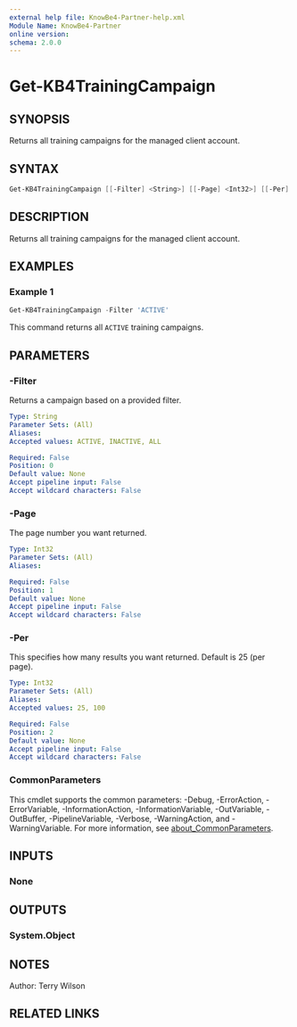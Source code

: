 ```yaml
---
external help file: KnowBe4-Partner-help.xml
Module Name: KnowBe4-Partner
online version:
schema: 2.0.0
---
```


# Get-KB4TrainingCampaign

## SYNOPSIS

Returns all training campaigns for the managed client account.

## SYNTAX

```powershell
Get-KB4TrainingCampaign [[-Filter] <String>] [[-Page] <Int32>] [[-Per] <Int32>] [<CommonParameters>]
```

## DESCRIPTION

Returns all training campaigns for the managed client account.

## EXAMPLES

### Example 1

```powershell
Get-KB4TrainingCampaign -Filter 'ACTIVE'
```

This command returns all `ACTIVE` training campaigns.

## PARAMETERS

### -Filter

Returns a campaign based on a provided filter.

```yaml
Type: String
Parameter Sets: (All)
Aliases:
Accepted values: ACTIVE, INACTIVE, ALL

Required: False
Position: 0
Default value: None
Accept pipeline input: False
Accept wildcard characters: False
```

### -Page

The page number you want returned.

```yaml
Type: Int32
Parameter Sets: (All)
Aliases:

Required: False
Position: 1
Default value: None
Accept pipeline input: False
Accept wildcard characters: False
```

### -Per

This specifies how many results you want returned. Default is 25 (per page).

```yaml
Type: Int32
Parameter Sets: (All)
Aliases:
Accepted values: 25, 100

Required: False
Position: 2
Default value: None
Accept pipeline input: False
Accept wildcard characters: False
```

### CommonParameters

This cmdlet supports the common parameters: -Debug, -ErrorAction, -ErrorVariable, -InformationAction, -InformationVariable, -OutVariable, -OutBuffer, -PipelineVariable, -Verbose, -WarningAction, and -WarningVariable. For more information, see [about_CommonParameters](http://go.microsoft.com/fwlink/?LinkID=113216).

## INPUTS

### None

## OUTPUTS

### System.Object

## NOTES

Author: Terry Wilson

## RELATED LINKS
